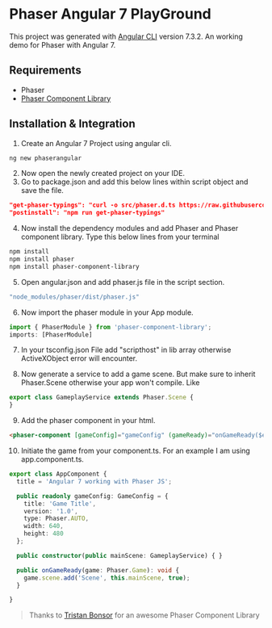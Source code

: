 # Phaser Angular 7 PlayGround

This project was generated with [Angular CLI](https://github.com/angular/angular-cli) version 7.3.2.
An working demo for Phaser with Angular 7.

## Requirements
- Phaser
- [Phaser Component Library](https://github.com/TristanBonsor/phaser-component-library)

## Installation & Integration

1. Create an Angular 7 Project using angular cli. 
```bash
ng new phaserangular
```
2. Now open the newly created project on your IDE.
3. Go to package.json and add this below lines within script object and save the file.
```json
"get-phaser-typings": "curl -o src/phaser.d.ts https://raw.githubusercontent.com/photonstorm/phaser3-docs/master/typescript/phaser.d.ts",
"postinstall": "npm run get-phaser-typings"
```
4. Now install the dependency modules and add Phaser and Phaser component library. Type this below lines from your terminal
```bash
npm install
npm install phaser
npm install phaser-component-library
```

5. Open angular.json and add phaser.js file in the script section.
```javascript
"node_modules/phaser/dist/phaser.js"
```

6. Now import the phaser module in your App module.
```typescript
import { PhaserModule } from 'phaser-component-library';
imports: [PhaserModule]
```


7. In your tsconfig.json File add "scripthost" in lib array otherwise ActiveXObject error will encounter.

8. Now generate a service to add a game scene. But make sure to inherit Phaser.Scene otherwise your app won't compile. Like
```typescript
export class GameplayService extends Phaser.Scene {
}
```
9. Add the phaser component in your html.
``` html
<phaser-component [gameConfig]="gameConfig" (gameReady)="onGameReady($event)"></phaser-component>
```
10. Initiate the game from your component.ts. For an example I am using app.component.ts.
```typescript
export class AppComponent {
  title = 'Angular 7 working with Phaser JS';

  public readonly gameConfig: GameConfig = {
    title: 'Game Title',
    version: '1.0',
    type: Phaser.AUTO,
    width: 640,
    height: 480
  };

  public constructor(public mainScene: GameplayService) { }

  public onGameReady(game: Phaser.Game): void {
    game.scene.add('Scene', this.mainScene, true);
  }

}
```
> Thanks to <a href="https://tristanbonsor.github.io/" target="_blank">Tristan Bonsor</a> for an awesome Phaser Component Library
